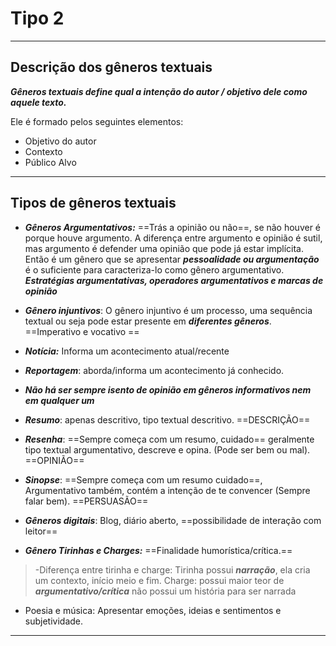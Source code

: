 # Tipo 2 

---
## Descrição dos gêneros textuais

***Gêneros textuais define qual a intenção do autor / objetivo dele como aquele texto.***

Ele é formado pelos seguintes elementos:

- Objetivo do autor
- Contexto
- Público Alvo
---

## Tipos de gêneros textuais

- ***Gêneros Argumentativos:*** ==Trás a opinião ou não==, se não houver é porque houve argumento. A diferença entre argumento e opinião é sutil, mas argumento é defender uma opinião que pode já estar implícita. Então é um gênero que se apresentar ***pessoalidade ou argumentação*** é o suficiente para caracteriza-lo como gênero argumentativo. ***Estratégias argumentativas, operadores argumentativos e marcas de opinião***

- ***Gênero injuntivos***: O gênero injuntivo é um processo, uma sequência textual ou seja pode estar presente em ***diferentes gêneros***. ==Imperativo e vocativo ==

- ***Notícia:*** Informa um acontecimento atual/recente

- ***Reportagem***: aborda/informa um acontecimento já conhecido.

- ***Não há ser sempre isento de opinião em gêneros informativos nem em qualquer um***

- ***Resumo***: apenas descritivo, tipo textual descritivo.  ==DESCRIÇÃO==

- ***Resenha***: ==Sempre começa com um resumo, cuidado== geralmente tipo textual argumentativo, descreve e opina. (Pode ser bem ou mal). ==OPINIÃO==

- ***Sinopse***: ==Sempre começa com um resumo cuidado==, Argumentativo também, contém a intenção de te convencer (Sempre falar bem). ==PERSUASÃO==

- ***Gêneros digitais***: Blog, diário aberto, ==possibilidade de interação com leitor==

- ***Gênero Tirinhas e Charges:*** ==Finalidade humorística/crítica.== 
>-Diferença entre tirinha e charge: Tirinha possui ***narração***, ela cria um contexto, início meio e fim. 
> Charge: possui maior teor de ***argumentativo/crítica*** não possui um história para ser narrada

- Poesia e música: Apresentar emoções, ideias e sentimentos e subjetividade. 
---
